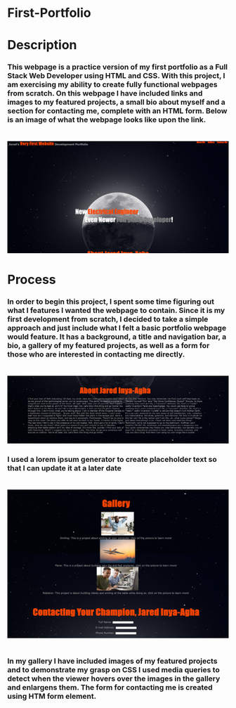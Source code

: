 # First-Portfolio

# Description
### This webpage is a practice version of my first portfolio as a Full Stack Web Developer using HTML and CSS. With this project, I am exercising my ability to create fully functional webpages from scratch. On this webpage I have included links and images to my featured projects, a small bio about myself and a section for contacting me, complete with an HTML form. Below is an image of what the webpage looks like upon the link.
#
![an image of how the webpage is meant to appear!](Develop/Assets/images/webpagescreenshot.png)
#
# Process
### In order to begin this project, I spent some time figuring out what I features I wanted the webpage to contain. Since it is my first development from scratch, I decided to take a simple approach and just include what I felt a basic portfolio webpage would feature. It has a background, a title and navigation bar, a bio, a gallery of my featured projects, as well as a form for those who are interested in contacting me directly.
#
![an image of my bio section](Develop/Assets/images/aboutscreenshot.png)
### I used a lorem ipsum generator to create placeholder text so that I can update it at a later date
#
![an image of my gallery and Contact me section](Develop/Assets/images/galleryscreenshot.png)
#
### In my gallery I have included images of my featured projects and to demonstrate my grasp on CSS I used media queries to detect when the viewer hovers over the images in the gallery and enlargens them. The form for contacting me is created using HTM form element.